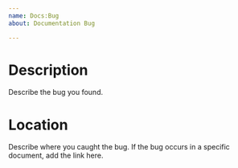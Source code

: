 ```yaml
---
name: Docs:Bug
about: Documentation Bug

---
```


# Description
Describe the bug you found.

# Location
Describe where you caught the bug.
If the bug occurs in a specific document,
add the link here.
